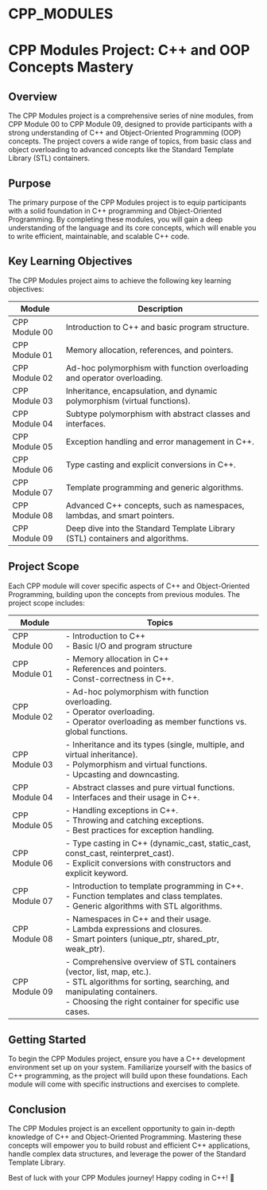 # CPP_MODULES

# CPP Modules Project: C++ and OOP Concepts Mastery

## Overview
The CPP Modules project is a comprehensive series of nine modules, from CPP Module 00 to CPP Module 09, designed to provide participants with a strong understanding of C++ and Object-Oriented Programming (OOP) concepts. The project covers a wide range of topics, from basic class and object overloading to advanced concepts like the Standard Template Library (STL) containers.

## Purpose
The primary purpose of the CPP Modules project is to equip participants with a solid foundation in C++ programming and Object-Oriented Programming. By completing these modules, you will gain a deep understanding of the language and its core concepts, which will enable you to write efficient, maintainable, and scalable C++ code.

## Key Learning Objectives
The CPP Modules project aims to achieve the following key learning objectives:

| Module | Description |
|--------|-------------|
| CPP Module 00 | Introduction to C++ and basic program structure. |
| CPP Module 01 | Memory allocation, references, and pointers. |
| CPP Module 02 | Ad-hoc polymorphism with function overloading and operator overloading. |
| CPP Module 03 | Inheritance, encapsulation, and dynamic polymorphism (virtual functions). |
| CPP Module 04 | Subtype polymorphism with abstract classes and interfaces. |
| CPP Module 05 | Exception handling and error management in C++. |
| CPP Module 06 | Type casting and explicit conversions in C++. |
| CPP Module 07 | Template programming and generic algorithms. |
| CPP Module 08 | Advanced C++ concepts, such as namespaces, lambdas, and smart pointers. |
| CPP Module 09 | Deep dive into the Standard Template Library (STL) containers and algorithms. |

## Project Scope
Each CPP module will cover specific aspects of C++ and Object-Oriented Programming, building upon the concepts from previous modules. The project scope includes:

| Module | Topics |
|--------|--------|
| CPP Module 00 | - Introduction to C++<br>- Basic I/O and program structure |
| CPP Module 01 | - Memory allocation in C++<br>- References and pointers.<br>- Const-correctness in C++. |
| CPP Module 02 | - Ad-hoc polymorphism with function overloading.<br>- Operator overloading.<br>- Operator overloading as member functions vs. global functions. |
| CPP Module 03 | - Inheritance and its types (single, multiple, and virtual inheritance).<br>- Polymorphism and virtual functions.<br>- Upcasting and downcasting. |
| CPP Module 04 | - Abstract classes and pure virtual functions.<br>- Interfaces and their usage in C++. |
| CPP Module 05 | - Handling exceptions in C++.<br>- Throwing and catching exceptions.<br>- Best practices for exception handling. |
| CPP Module 06 | - Type casting in C++ (dynamic_cast, static_cast, const_cast, reinterpret_cast).<br>- Explicit conversions with constructors and explicit keyword. |
| CPP Module 07 | - Introduction to template programming in C++.<br>- Function templates and class templates.<br>- Generic algorithms with STL algorithms. |
| CPP Module 08 | - Namespaces in C++ and their usage.<br>- Lambda expressions and closures.<br>- Smart pointers (unique_ptr, shared_ptr, weak_ptr). |
| CPP Module 09 | - Comprehensive overview of STL containers (vector, list, map, etc.).<br>- STL algorithms for sorting, searching, and manipulating containers.<br>- Choosing the right container for specific use cases. |

## Getting Started
To begin the CPP Modules project, ensure you have a C++ development environment set up on your system. Familiarize yourself with the basics of C++ programming, as the project will build upon these foundations. Each module will come with specific instructions and exercises to complete.


## Conclusion
The CPP Modules project is an excellent opportunity to gain in-depth knowledge of C++ and Object-Oriented Programming. Mastering these concepts will empower you to build robust and efficient C++ applications, handle complex data structures, and leverage the power of the Standard Template Library.

Best of luck with your CPP Modules journey! Happy coding in C++! 🚀
